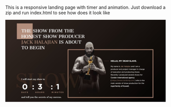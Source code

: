 This is a responsive landing page with timer and animation.
Just download a zip and run index.html to see how does it look like

![alt text](/layout.JPG)